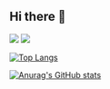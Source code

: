 ## Hi there 👋

<img src="https://capsule-render.vercel.app/api?type=waving&color=BDBDC8&height=150&section=header" />
<img src="https://capsule-render.vercel.app/api?type=waving&color=BDBDC8&height=150&section=footer" />

[![Top Langs](https://github-readme-stats.vercel.app/api/top-langs/?username=junhkchoi)](https://github.com/anuraghazra/github-readme-stats)

[![Anurag's GitHub stats](https://github-readme-stats.vercel.app/api?username=junhkchoi)](https://github.com/anuraghazra/github-readme-stats)
